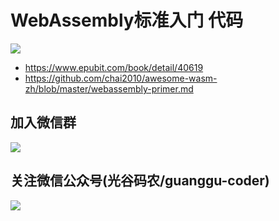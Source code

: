 # WebAssembly标准入门 代码

![](https://raw.githubusercontent.com/chai2010/awesome-wasm-zh/master/webassembly-primer-cover.png)

- https://www.epubit.com/book/detail/40619
- https://github.com/chai2010/awesome-wasm-zh/blob/master/webassembly-primer.md

## 加入微信群

![](https://chai2010.cn/static-images/weixin-wasm.jpg)

## 关注微信公众号(光谷码农/guanggu-coder)

![](https://chai2010.cn/advanced-go-programming-book/weixin-guanggu-coder-logo.png)
